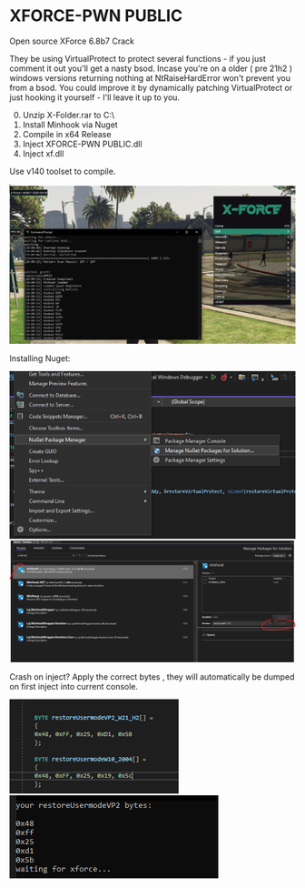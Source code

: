 # XFORCE-PWN PUBLIC

Open source XForce 6.8b7 Crack

They be using VirtualProtect to protect several functions - if you just comment it out you'll get a nasty bsod.
Incase you're on a older ( pre 21h2 ) windows versions returning nothing at NtRaiseHardError won't prevent you from a bsod.
You could improve it by dynamically patching VirtualProtect or just hooking it yourself - I'll leave it up to you.

0. Unzip X-Folder.rar to C:\
1. Install Minhook via Nuget
2. Compile in x64 Release
3. Inject XFORCE-PWN PUBLIC.dll
4. Inject xf.dll

Use v140 toolset to compile.

![Alt text](/pics/xxx.png?raw=true "pic1")


Installing Nuget:


![Alt text](/pics/PIC1.png?raw=true "pic12")
![Alt text](/pics/pic2.png?raw=true "pic122")


Crash on inject?
Apply the correct bytes , they will automatically be dumped on first inject into current console.

![Alt text](/pics/bytes.png?raw=true "cbytes")
![Alt text](/pics/shitalloc.png?raw=true "cbytesx")





